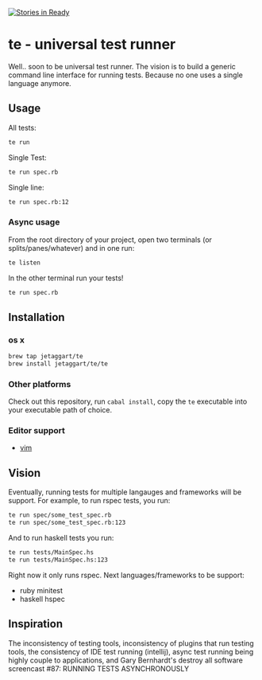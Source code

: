 [![Stories in Ready](https://badge.waffle.io/jetaggart/te.svg?label=ready&title=Ready)](http://waffle.io/jetaggart/te)

# te - universal test runner

Well.. soon to be universal test runner. The vision is to build a generic command line interface for running tests. Because no one uses a single language anymore.

## Usage

All tests:

```bash
te run
```

Single Test:

```bash
te run spec.rb
```

Single line:

```bash
te run spec.rb:12
```

### Async usage

From the root directory of your project, open two terminals (or splits/panes/whatever) and in one run:

```bash
te listen
```

In the other terminal run your tests!

```bash
te run spec.rb
```

## Installation

### os x

```bash
brew tap jetaggart/te
brew install jetaggart/te/te
```

### Other platforms

Check out this repository, run `cabal install`, copy the `te` executable into your executable path of choice.

### Editor support
* [vim](https://github.com/jetaggart/vim-te)

## Vision

Eventually, running tests for multiple langauges and frameworks will be support. 
For example, to run rspec tests, you run:

```bash
te run spec/some_test_spec.rb
te run spec/some_test_spec.rb:123
```

And to run haskell tests you run:

```bash
te run tests/MainSpec.hs
te run tests/MainSpec.hs:123
```

Right now it only runs rspec. Next languages/frameworks to be support:
* ruby minitest
* haskell hspec

## Inspiration

The inconsistency of testing tools, inconsistency of plugins that run testing tools, the consistency of IDE test running (intellij), async test running being highly couple to applications, and Gary Bernhardt's destroy all software screencast #87: RUNNING TESTS ASYNCHRONOUSLY
